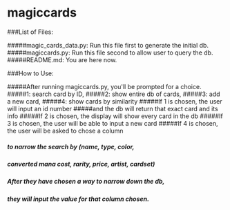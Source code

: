 # magiccards

###List of Files:


#####magic_cards_data.py: Run this file first to generate the initial db.
#####magiccards.py: Run this file second to allow user to query the db.
#####README.md: You are here now.


###How to Use:


#####After running magiccards.py, you'll be prompted for a choice.
#####1: search card by ID,
#####2: show entire db of cards,
#####3: add a new card,
#####4: show cards by similarity
#####If 1 is chosen, the user will input an id number
#####and the db will return that exact card and its info
#####If 2 is chosen, the display will show every card in the db
#####If 3 is chosen, the user will be able to input a new card
#####If 4 is chosen, the user will be asked to chose a column
#####   to narrow the search by (name, type, color,
#####   converted mana cost, rarity, price, artist, cardset)
#####   After they have chosen a way to narrow down the db,
#####   they will input the value for that column chosen.
